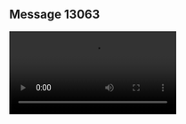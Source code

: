 ## Message 13063



![Video](https://data.iron-swords.co.il/2024/October/26/https://data.iron-swords.co.il/2024/October/26/13063/13063_media.mp4)
